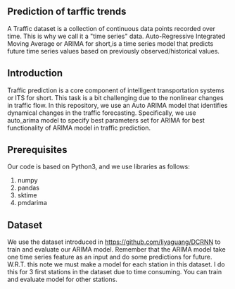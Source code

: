 ## Prediction of tarffic trends
A Traffic dataset is a collection of continuous data points recorded over time. This is why we call it a "time series" data. 
Auto-Regressive Integrated Moving Average or ARIMA for short,is a time series model that predicts future time series values based on previously observed/historical values.

## Introduction
Traffic prediction is a core component of intelligent transportation systems or ITS for short.
This task is a bit challenging due to the nonlinear changes in traffic flow. 
In this repository, we use an Auto ARIMA model that identifies dynamical changes in the traffic forecasting. 
Specifically, we use auto_arima model to specify best parameters set for ARIMA for best functionality of ARIMA model in traffic prediction.

## Prerequisites
Our code is based on Python3, and we use libraries as follows:
1. numpy
2. pandas
3. sktime
4. pmdarima

## Dataset
We use the dataset introduced in  https://github.com/liyaguang/DCRNN to train and evaluate our ARIMA model.
Remember that the ARIMA model take one time series feature as an input and do some predictions for future. W.R.T. this note we must make a model for each station in this dataset.
I do this for 3 first stations in the dataset due to time consuming. You can train and evaluate model for other stations.
